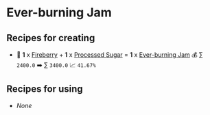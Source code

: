 # Ever-burning Jam

## Recipes for creating

* 🍳 **1** x [Fireberry](<Fireberry.md>) + **1** x [Processed Sugar](<Processed Sugar.md>) = **1** x [Ever-burning Jam](<Ever-burning Jam.md>) 💰 ∑ `2400.0` ➡️ ∑ `3400.0` 📈 `41.67%`


## Recipes for using

* _None_
